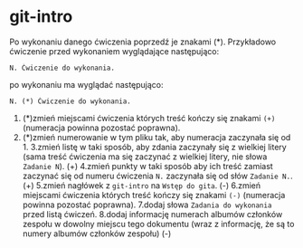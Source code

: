 # git-intro

Po wykonaniu danego ćwiczenia poprzedź je znakami (*).
Przykładowo ćwiczenie przed wykonaniem wyglądające następująco:
```
N. Ćwiczenie do wykonania.
```
po wykonaniu ma wyglądać następująco:
```
N. (*) Ćwiczenie do wykonania.
```

1. (*)zmień miejscami ćwiczenia których treść kończy się znakami `(+)` (numeracja powinna pozostać poprawna).
2. (*)zmień numerowanie w tym pliku tak, aby numeracja zaczynała się od 1.
3.zmień listę w taki sposób, aby zdania zaczynały się z wielkiej litery (sama treść ćwiczenia ma się zaczynać z wielkiej litery, nie słowa `Zadanie N`). (+)
4.zmień punkty w taki sposób aby ich treść zamiast zaczynać się od numeru ćwiczenia `N.` zaczynała się od słów `Zadanie N.`. (+)
5.zmień nagłówek z `git-intro` na `Wstęp do gita`. (-)
6.zmień miejscami ćwiczenia których treść kończy się znakami `(-)` (numeracja powinna pozostać poprawna).
7.dodaj słowa `Zadania do wykonania` przed listą ćwiczeń.
8.dodaj informację numerach albumów członków zespołu w dowolny miejscu tego dokumentu (wraz z informację, że są to numery albumów członków zespołu) (-)
